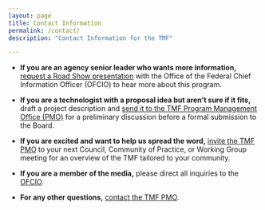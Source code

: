 ```yaml
---
layout: page
title: Contact Information
permalink: /contact/
description: "Contact Information for the TMF"

---
```


- **If you are an agency senior leader who wants more information,** [request a Road Show presentation](mailto:ofcio@omb.eop.gov) with the Office of the Federal Chief Information Officer (OFCIO) to hear more about this program.

- **If you are a technologist with a proposal idea but aren’t sure if it fits,** draft a project description and [send it to the TMF Program Management Office (PMO)](mailto:tmf@gsa.gov) for a preliminary discussion before a formal submission to the Board. 

- **If you are excited and want to help us spread the word,** [invite the TMF PMO](mailto:tmf@gsa.gov) to your next Council, Community of Practice, or Working Group meeting for an overview of the TMF tailored to your community.

- **If you are a member of the media,** please direct all inquiries to the [OFCIO](mailto:ofcio@omb.eop.gov).

- **For any other questions,** [contact the TMF PMO](mailto:tmf@gsa.gov).
